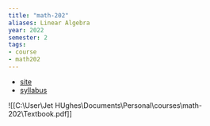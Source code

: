 ```yaml
---
title: "math-202"
aliases: Linear Algebra
year: 2022
semester: 2
tags: 
- course
- math202
---
```

- [site](https://www.maths.otago.ac.nz/?resOLAF)
- [syllabus](https://www.maths.otago.ac.nz/webdata/resources/math202/2022_S2_Course_Information/Syllabus.pdf?m=1657334628)

![[C:\User\Jet HUghes\Documents\Personal\courses\math-202\Textbook.pdf]]
